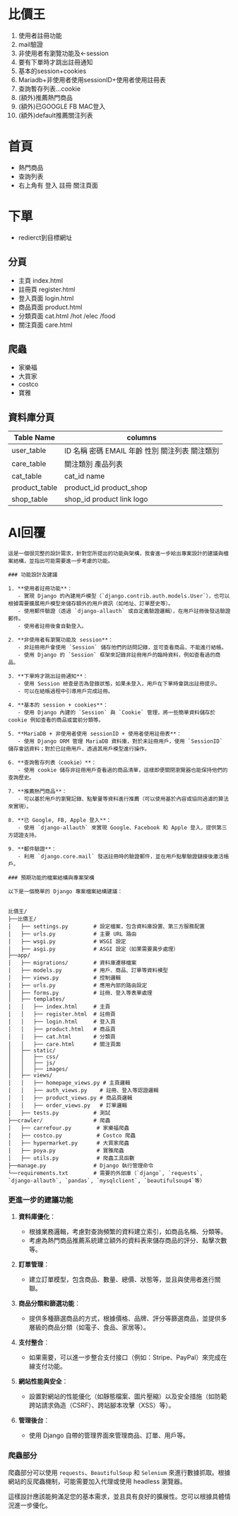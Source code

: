 # 比價王
1. 使用者註冊功能
2. mail驗證
3. 非使用者有瀏覽功能及<-session
4. 要有下單時才跳出註冊通知
5. 基本的session+cookies
6. Mariadb+非使用者使用sessionID+使用者使用註冊表
7. 查詢暫存列表...cookie
8. (額外)推薦熱門商品
9. (額外)已GOOGLE FB MAC登入
10. (額外)default推薦關注列表


# 首頁
* 熱門商品
* 查詢列表
* 右上角有 登入 註冊 關注頁面

# 下單
* redierct到目標網址

## 分頁
* 主頁 index.html
* 註冊頁 register.html
* 登入頁面 login.html
* 商品頁面 product.html
* 分類頁面 cat.html /hot /elec /food
* 關注頁面 care.html

## 爬蟲
* 家樂福
* 大買家
* costco
* 寶雅

## 資料庫分頁
|Table Name|columns|
|-|-|
|user_table| ID 名稱 密碼 EMAIL 年齡 性別 關注列表 關注類別
|care_table| 關注類別 產品列表
|cat_table| cat_id name 
|product_table| product_id product_shop
|shop_table|shop_id product link logo



# AI回覆
```
這是一個很完整的設計需求，針對您所提出的功能與架構，我會進一步給出專案設計的建議與檔案結構，並指出可能需要進一步考慮的功能。

### 功能設計及建議

1. **使用者註冊功能**：
   - 實現 Django 的內建用戶模型（`django.contrib.auth.models.User`），也可以根據需要擴展用戶模型來儲存額外的用戶資訊（如地址、訂單歷史等）。
   - 使用郵件驗證（透過 `django-allauth` 或自定義驗證邏輯），在用戶註冊後發送驗證郵件。
   - 使用者註冊後會自動登入。

2. **非使用者有瀏覽功能及 session**：
   - 非註冊用戶會使用 `Session` 儲存他們的訪問記錄，並可查看商品，不能進行結帳。
   - 使用 Django 的 `Session` 框架來記錄非註冊用戶的臨時資料，例如查看過的商品。

3. **下單時才跳出註冊通知**：
   - 使用 Session 檢查是否為登錄狀態，如果未登入，用戶在下單時會跳出註冊提示。
   - 可以在結帳過程中引導用戶完成註冊。

4. **基本的 session + cookies**：
   - 使用 Django 內建的 `Session` 與 `Cookie` 管理，將一些簡單資料儲存於 cookie 例如查看的商品或當前分類等。

5. **MariaDB + 非使用者使用 sessionID + 使用者使用註冊表**：
   - 使用 Django ORM 管理 MariaDB 資料庫，對於未註冊用戶，使用 `SessionID` 儲存會話資料；對於已註冊用戶，透過其用戶模型進行操作。

6. **查詢暫存列表（cookie）**：
   - 使用 cookie 儲存非註冊用戶查看過的商品清單，這樣即便關閉瀏覽器也能保持他們的查詢歷史。

7. **推薦熱門商品**：
   - 可以基於用戶的瀏覽記錄、點擊量等資料進行推薦（可以使用基於內容或協同過濾的算法來實現）。

8. **已 Google, FB, Apple 登入**：
   - 使用 `django-allauth` 來實現 Google、Facebook 和 Apple 登入，提供第三方認證支持。

9. **郵件驗證**：
   - 利用 `django.core.mail` 發送註冊時的驗證郵件，並在用戶點擊驗證鏈接後激活帳戶。

### 預期功能的檔案結構與專案架構

以下是一個簡單的 Django 專案檔案結構建議：


比價王/
├──比價王/
│   ├── settings.py        # 設定檔案，包含資料庫設置、第三方服務配置
│   ├── urls.py            # 主要 URL 路由
│   ├── wsgi.py            # WSGI 設定
│   ├── asgi.py            # ASGI 設定（如果需要異步處理）
├──app/
│   ├── migrations/        # 資料庫遷移檔案
│   ├── models.py          # 用戶、商品、訂單等資料模型
│   ├── views.py           # 控制邏輯
│   ├── urls.py            # 應用內部的路由設定
│   ├── forms.py           # 註冊、登入等表單處理
│   ├── templates/
│   │   ├── index.html     # 主頁
│   │   ├── register.html  # 註冊頁
│   │   ├── login.html     # 登入頁
│   │   ├── product.html   # 商品頁
│   │   ├── cat.html       # 分類頁
│   │   ├── care.html      # 關注頁面
│   ├── static/
│   │   ├── css/
│   │   ├── js/
│   │   ├── images/
│   ├── views/
│   │   ├── homepage_views.py # 主頁邏輯
│   │   ├── auth_views.py    # 註冊、登入等認證邏輯
│   │   ├── product_views.py # 商品頁邏輯
│   │   ├── order_views.py   # 訂單邏輯
│   ├── tests.py           # 測試
├──crawler/                # 爬蟲
│   ├── carrefour.py        # 家樂福爬蟲
│   ├── costco.py           # Costco 爬蟲
│   ├── hypermarket.py      # 大買家爬蟲
│   ├── poya.py             # 寶雅爬蟲
│   ├── utils.py            # 爬蟲工具函數
├──manage.py               # Django 執行管理命令
└──requirements.txt        # 需要的外部庫（`django`, `requests`, `django-allauth`, `pandas`, `mysqlclient`, `beautifulsoup4`等）
```

### 更進一步的建議功能

1. **資料庫優化**：
   - 根據業務邏輯，考慮對查詢頻繁的資料建立索引，如商品名稱、分類等。
   - 考慮為熱門商品推薦系統建立額外的資料表來儲存商品的評分、點擊次數等。

2. **訂單管理**：
   - 建立訂單模型，包含商品、數量、總價、狀態等，並且與使用者進行關聯。

3. **商品分類和篩選功能**：
   - 提供多種篩選商品的方式，根據價格、品牌、評分等篩選商品，並提供多層級的商品分類（如電子、食品、家居等）。

4. **支付整合**：
   - 如果需要，可以進一步整合支付接口（例如：Stripe、PayPal）來完成在線支付功能。

5. **網站性能與安全**：
   - 設置對網站的性能優化（如靜態檔案、圖片壓縮）以及安全措施（如防範跨站請求偽造（CSRF）、跨站腳本攻擊（XSS）等）。

6. **管理後台**：
   - 使用 Django 自帶的管理界面來管理商品、訂單、用戶等。

### 爬蟲部分

爬蟲部分可以使用 `requests`、`BeautifulSoup` 和 `Selenium` 來進行數據抓取。根據網站的反爬蟲機制，可能需要加入代理或使用 headless 瀏覽器。

這樣設計應該能夠滿足您的基本需求，並且具有良好的擴展性。您可以根據具體情況進一步優化。
```
